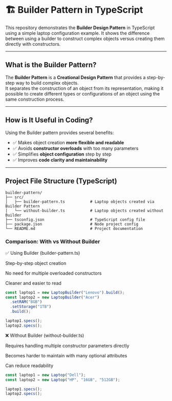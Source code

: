 # 🏗️ Builder Pattern in TypeScript

This repository demonstrates the **Builder Design Pattern** in TypeScript using a simple laptop configuration example. It shows the difference between using a builder to construct complex objects versus creating them directly with constructors.

---

## What is the Builder Pattern?

The **Builder Pattern** is a **Creational Design Pattern** that provides a step-by-step way to build complex objects.  
It separates the construction of an object from its representation, making it possible to create different types or configurations of an object using the same construction process.

---

## How is It Useful in Coding?

Using the Builder pattern provides several benefits:

- ✅ Makes object creation **more flexible and readable**  
- ✅ Avoids **constructor overloads** with too many parameters  
- ✅ Simplifies **object configuration** step by step  
- ✅ Improves **code clarity and maintainability**  

---

## Project File Structure (TypeScript)

```plaintext
builder-pattern/
├── src/
│   ├── builder-pattern.ts           # Laptop objects created via Builder Pattern
│   └── without-builder.ts           # Laptop objects created without Builder
├── tsconfig.json                    # TypeScript config file
├── package.json                     # Node project config
└── README.md                        # Project documentation
```

### Comparison: With vs Without Builder

✅ Using Builder (builder-pattern.ts)

Step-by-step object creation

No need for multiple overloaded constructors

Cleaner and easier to read
```typescript
const laptop1 = new LaptopBuilder("Lenovo").build();
const laptop2 = new LaptopBuilder("Acer")
  .setRAM("8GB")
  .setStorage("1TB")
  .build();

laptop1.specs();
laptop2.specs();
```

❌ Without Builder (without-builder.ts)

Requires handling multiple constructor parameters directly

Becomes harder to maintain with many optional attributes

Can reduce readability
```typescript
const laptop1 = new Laptop("Dell");
const laptop2 = new Laptop("HP", "16GB", "512GB");

laptop1.specs();
laptop2.specs();
```

